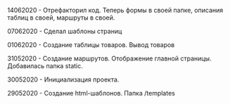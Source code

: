 14062020 - Отрефакторил код. Теперь формы в своей папке, описания таблиц в своей, маршруты в своей.

07062020 - Сделал шаблоны страниц

01062020 - Создание таблицы товаров. Вывод товаров

31052020 - Создание маршрутов. Отображение главной страницы. Добавилась папка static.

30052020 - Инициализация проекта.

29052020 - Создание html-шаблонов. Папка /templates

